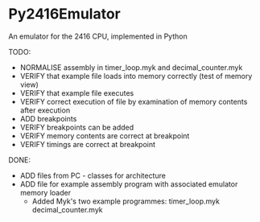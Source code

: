 # Py2416Emulator
An emulator for the 2416 CPU, implemented in Python

TODO:
* NORMALISE assembly in timer_loop.myk and decimal_counter.myk
* VERIFY that example file loads into memory correctly (test of memory view)
* VERIFY that example file executes
* VERIFY correct execution of file by examination of memory contents after execution
* ADD breakpoints
* VERIFY breakpoints can be added
* VERIFY memory contents are correct at breakpoint
* VERIFY timings are correct at breakpoint

DONE:
* ADD files from PC - classes for architecture
* ADD file for example assembly program with associated emulator memory loader
   - Added Myk's two example programmes:
      timer_loop.myk
      decimal_counter.myk
